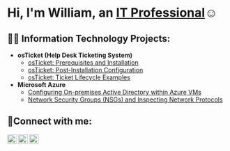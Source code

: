 <h1>Hi, I'm William, an <a href="https://linkedin.com/in/Josh">IT Professional</a>☺</h1>

<h2>👨‍💻 Information Technology Projects:</h2>

- <b>osTicket (Help Desk Ticketing System)</b>
  - [osTicket: Prerequisites and Installation](https://github.com/williamog1/osticket-prereqs)
  - [osTicket: Post-Installation Configuration](https://github.com/williamog1/post-install-config)
  - [osTicket: Ticket Lifecycle Examples](https://github.com/williamog1/ticket-lifecycle)
- <b>Microsoft Azure</b>
  - [Configuring On-premises Active Directory within Azure VMs](https://github.com/williamog1/configure-ad)
  - [Network Security Groups (NSGs) and Inspecting Network Protocols](https://github.com/williamog1/azure-network-protocols)

<h2>🤳Connect with me:</h2>

[<img align="left" alt="Josh | Twitter" width="22px" src="https://cdn.jsdelivr.net/npm/simple-icons@v3/icons/twitter.svg" />][twitter]
[<img align="left" alt="Josh | LinkedIn" width="22px" src="https://cdn.jsdelivr.net/npm/simple-icons@v3/icons/linkedin.svg" />][linkedin]
[<img align="left" alt="Josh | Instagram" width="22px" src="https://cdn.jsdelivr.net/npm/simple-icons@v3/icons/instagram.svg" />][instagram]

[twitter]: https://twitter.com/Josh
[instagram]: https://www.instagram.com/Josh
[linkedin]: https://linkedin.com/in/Josh
